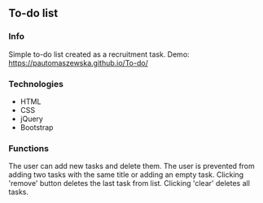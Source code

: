 ## To-do list

### Info
Simple to-do list created as a recruitment task.
Demo: https://pautomaszewska.github.io/To-do/

### Technologies
* HTML
* CSS
* jQuery
* Bootstrap

### Functions
The user can add new tasks and delete them. The user is prevented from adding two tasks with the same title or adding an empty task. Clicking 'remove' button deletes the last task from list. Clicking 'clear' deletes all tasks.